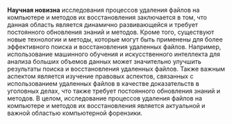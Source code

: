 **Научная новизна**
исследования процессов удаления файлов на компьютере и методов их восстановления заключается в том, что данная область является динамично развивающейся и требует постоянного обновления знаний и методов.
Кроме того, существуют новые технологии и методы, которые могут быть применены для более эффективного поиска и восстановления удаленных файлов.
Например, использование машинного обучения и искусственного интеллекта для анализа больших объемов данных может значительно улучшить результаты поиска и восстановления удаленных файлов.
Также важным аспектом является изучение правовых аспектов, связанных с использованием удаленных файлов в качестве доказательств в уголовных делах, что также требует постоянного обновления знаний и методов.
В целом, исследование процессов удаления файлов на компьютере и методов их восстановления является актуальной и важной областью компьютерной форензики.
